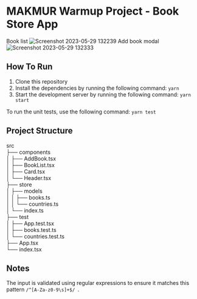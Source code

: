 # MAKMUR Warmup Project - Book Store App
Book list ![Screenshot 2023-05-29 132239](https://github.com/VionieNovencia/MAKMUR-Warmup-Project/assets/74034061/960be8e4-ed07-4ae3-a113-88db453ab7a0)
Add book modal
![Screenshot 2023-05-29 132333](https://github.com/VionieNovencia/MAKMUR-Warmup-Project/assets/74034061/b70e9f22-caf3-4d7c-8160-1484da787551)

## How To Run
1. Clone this repository
2. Install the dependencies by running the following command: `yarn`
3. Start the development server by running the following command: `yarn start`

To run the unit tests, use the following command: `yarn test `

## Project Structure
src <br />
├── components <br />
│   ├── AddBook.tsx <br />
│   ├── BookList.tsx <br />
│   ├── Card.tsx <br />
│   └── Header.tsx <br />
├── store <br />
│   ├── models <br />
│   │   ├── books.ts <br />
│   │   └── countries.ts <br />
│   └── index.ts <br />
├── test <br />
│   ├── App.test.tsx <br />
│   ├── books.test.ts <br />
│   └── countries.test.ts <br />
├── App.tsx <br />
└── index.tsx <br />

## Notes
The input is validated using regular expressions to ensure it matches this pattern `/^[A-Za-z0-9\s]+$/ `.
